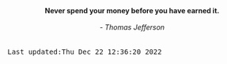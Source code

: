 
<div align="center"><b><span>Never spend your money before you have earned it.</span></b><br><br><i> - Thomas Jefferson</i></div>
<br><br><kbd>Last updated:Thu Dec 22 12:36:20 2022</kbd>